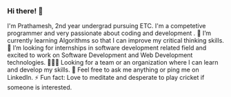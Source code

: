 ### Hi there! 👋
I'm Prathamesh, 2nd year undergrad pursuing ETC.
I'm a competetive programmer and very passionate about coding and development .
🌱 I’m currently learning Algorithms so that I can improve my critical thinking skills.
👯 I’m looking for internships in software development related field and excited to work on Software Development and Web Development technologies.
🧑‍🤝‍🧑 Looking for a team or an organization where I can learn and develop my skills.
💬 Feel free to ask me anything or ping me on LinkedIn. 
⚡ Fun fact: Love to meditate and desperate to play cricket if someone is interested.


<!--
**PrathameshAndhare/PrathameshAndhare** is a ✨ _special_ ✨ repository because its `README.md` (this file) appears on your GitHub profile.

Here are some ideas to get you started:

- 🔭 I’m currently working on ...
- 🌱 I’m currently learning ...
- 👯 I’m looking to collaborate on ...
- 🤔 I’m looking for help with ...
- 💬 Ask me about ...
- 📫 How to reach me: ...
- 😄 Pronouns: ...
- ⚡ Fun fact: ...
-->
